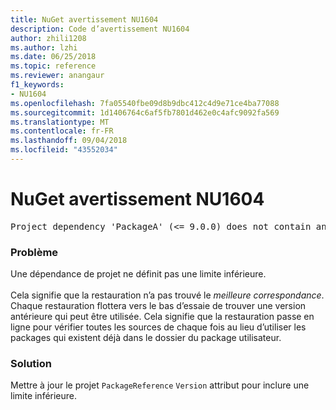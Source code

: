 ```yaml
---
title: NuGet avertissement NU1604
description: Code d’avertissement NU1604
author: zhili1208
ms.author: lzhi
ms.date: 06/25/2018
ms.topic: reference
ms.reviewer: anangaur
f1_keywords:
- NU1604
ms.openlocfilehash: 7fa05540fbe09d8b9dbc412c4d9e71ce4ba77088
ms.sourcegitcommit: 1d1406764c6af5fb7801d462e0c4afc9092fa569
ms.translationtype: MT
ms.contentlocale: fr-FR
ms.lasthandoff: 09/04/2018
ms.locfileid: "43552034"
---
```

# <a name="nuget-warning-nu1604"></a>NuGet avertissement NU1604

<pre>Project dependency 'PackageA' (&lt;= 9.0.0) does not contain an inclusive lower bound. Include a lower bound in the dependency version to ensure consistent restore results.</pre>

### <a name="issue"></a>Problème
Une dépendance de projet ne définit pas une limite inférieure.<br/><br/>Cela signifie que la restauration n’a pas trouvé le *meilleure correspondance*. Chaque restauration flottera vers le bas d’essaie de trouver une version antérieure qui peut être utilisée. Cela signifie que la restauration passe en ligne pour vérifier toutes les sources de chaque fois au lieu d’utiliser les packages qui existent déjà dans le dossier du package utilisateur.

### <a name="solution"></a>Solution
Mettre à jour le projet `PackageReference` `Version` attribut pour inclure une limite inférieure.
